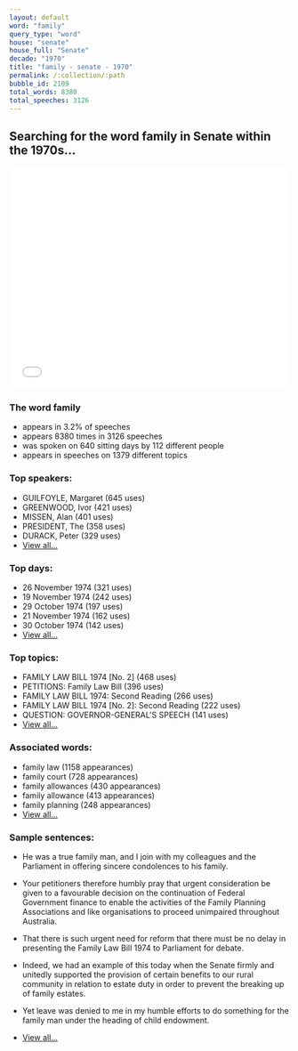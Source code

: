 ```yaml
---
layout: default
word: "family"
query_type: "word"
house: "senate"
house_full: "Senate"
decade: "1970"
title: "family - senate - 1970"
permalink: /:collection/:path
bubble_id: 2109
total_words: 8380
total_speeches: 3126
---
```



## Searching for the word **family** in Senate within the 1970s...

<iframe width="100%" height="400" frameborder="0" scrolling="no" src="//plot.ly/~wragge/2109.embed"></iframe>

### The word **family**

* appears in 3.2% of speeches
* appears 8380 times in 3126 speeches
* was spoken on 640 sitting days by 112 different people
* appears in speeches on 1379 different topics

### Top speakers:

* GUILFOYLE, Margaret (645 uses)
* GREENWOOD, Ivor (421 uses)
* MISSEN, Alan (401 uses)
* PRESIDENT, The (358 uses)
* DURACK, Peter (329 uses)
* [View all...](speakers/)


### Top days:

* 26 November 1974 (321 uses)
* 19 November 1974 (242 uses)
* 29 October 1974 (197 uses)
* 21 November 1974 (162 uses)
* 30 October 1974 (142 uses)
* [View all...](days/)


### Top topics:

* FAMILY LAW BILL 1974 [No. 2] (468 uses)
* PETITIONS: Family Law Bill (396 uses)
* FAMILY LAW BILL 1974: Second Reading (266 uses)
* FAMILY LAW BILL 1974 [No. 2]: Second Reading (222 uses)
* QUESTION: GOVERNOR-GENERAL'S SPEECH (141 uses)
* [View all...](topics/)


### Associated words:

* family law (1158 appearances)
* family court (728 appearances)
* family allowances (430 appearances)
* family allowance (413 appearances)
* family planning (248 appearances)
* [View all...](collocations/)


### Sample sentences:

* He was a true <span class="highlight">family</span> man, and I join with my colleagues and the Parliament in offering sincere condolences to his <span class="highlight">family</span>.

* Your petitioners therefore humbly pray that urgent consideration be given to a favourable decision on the continuation of Federal Government finance to enable the activities of the <span class="highlight">Family</span> Planning Associations and like organisations to proceed unimpaired throughout Australia.

* That there is such urgent need for reform that there must be no delay in presenting the <span class="highlight">Family</span> Law Bill 1974 to Parliament for debate.

* Indeed, we had an example of this today when the Senate firmly and unitedly supported the provision of certain benefits to our rural community in relation to estate duty in order to prevent the breaking up of <span class="highlight">family</span> estates.

* Yet leave was denied to me in my humble efforts to do something for the <span class="highlight">family</span> man under the heading of child endowment.

* [View all...](contexts/)
